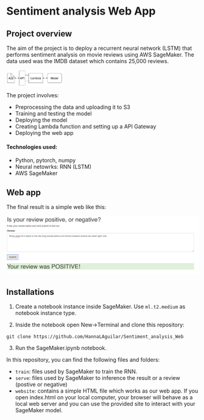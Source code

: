 # Sentiment analysis Web App

## Project overview

The aim of the project is to deploy a recurrent neural network (LSTM) that performs sentiment analysis on movie reviews using AWS SageMaker. The data used was the IMDB dataset which contains 25,000 reviews.

<img src="./img/webapp.png" width= 30% align="center"> 

The project involves:

* Preprocessing the data and uploading it to S3
* Training and testing the model
* Deploying the model 
* Creating Lambda function and setting up a API Gateway 
* Deploying the web app

#### Technologies used:

* Python, pytorch, numpy
* Neural netowrks: RNN (LSTM)
* AWS SageMaker

## Web app

The final result is a simple web like this:

<img src="./img/review_parasite1.png"> 

## Installations

1. Create a notebook instance inside SageMaker. Use `ml.t2.medium` as notebook instance type.

2. Inside the notebook open New->Terminal and clone this repository:

```
git clone https://github.com/HannaLAguilar/Sentiment_analysis_Web
```

3. Run the SageMaker.ipynb notebook.

In this repository, you can find the following files and folders:

* `train`: files used by SageMaker to train the RNN.
* `serve`: files used by SageMaker to inference the result or a review (postive or negative)
* `website`: contains a simple HTML file which works as our web app. If you open index.html on your local computer, your browser will behave as a local web server and you can use the provided site to interact with your SageMaker model.
